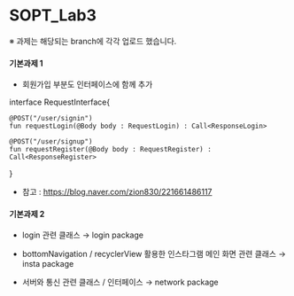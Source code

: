 # SOPT_Lab3
※ 과제는 해당되는 branch에 각각 업로드 했습니다.

#### 기본과제 1

- 회원가입 부분도 인터페이스에 함께 추가

interface RequestInterface{

    @POST("/user/signin")
    fun requestLogin(@Body body : RequestLogin) : Call<ResponseLogin>

    @POST("/user/signup")
    fun requestRegister(@Body body : RequestRegister) : Call<ResponseRegister>
    
}




- 참고 : https://blog.naver.com/zion830/221661486117


#### 기본과제 2

- login 관련 클래스 → login package


- bottomNavigation / recyclerView 활용한 인스타그램 메인 화면 관련 클래스 → insta package


- 서버와 통신 관련 클래스 / 인터페이스 → network package
